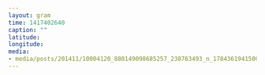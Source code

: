 ```yaml
---
layout: gram
time: 1417402640
caption: ""
latitude: 
longitude: 
media:
- media/posts/201411/10004120_880149098685257_238763493_n_17843619415000351.jpg
---
```

